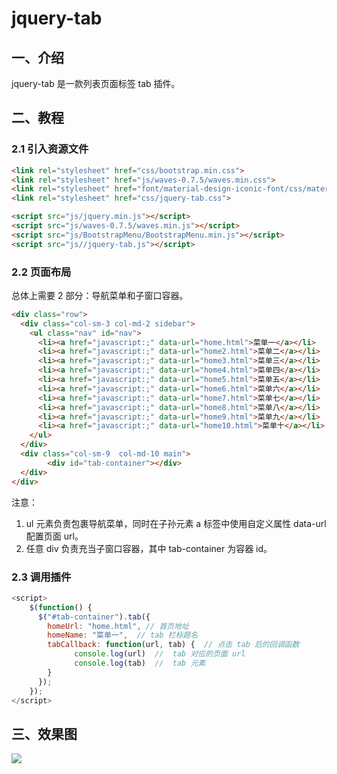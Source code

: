 # jquery-tab

## 一、介绍

jquery-tab 是一款列表页面标签 tab 插件。

## 二、教程

### 2.1 引入资源文件

```html
<link rel="stylesheet" href="css/bootstrap.min.css">
<link rel="stylesheet" href="js/waves-0.7.5/waves.min.css">
<link rel="stylesheet" href="font/material-design-iconic-font/css/material-design-iconic-font.min.css">
<link rel="stylesheet" href="css/jquery-tab.css">

<script src="js/jquery.min.js"></script>
<script src="js/waves-0.7.5/waves.min.js"></script>
<script src="js/BootstrapMenu/BootstrapMenu.min.js"></script>
<script src="js//jquery-tab.js"></script>
```

### 2.2 页面布局
总体上需要 2 部分：导航菜单和子窗口容器。

```html
<div class="row">
  <div class="col-sm-3 col-md-2 sidebar">
    <ul class="nav" id="nav">
      <li><a href="javascript:;" data-url="home.html">菜单一</a></li>
      <li><a href="javascript:;" data-url="home2.html">菜单二</a></li>
      <li><a href="javascript:;" data-url="home3.html">菜单三</a></li>
      <li><a href="javascript:;" data-url="home4.html">菜单四</a></li>
      <li><a href="javascript:;" data-url="home5.html">菜单五</a></li>
      <li><a href="javascript:;" data-url="home6.html">菜单六</a></li>
      <li><a href="javascript:;" data-url="home7.html">菜单七</a></li>
      <li><a href="javascript:;" data-url="home8.html">菜单八</a></li>
      <li><a href="javascript:;" data-url="home9.html">菜单九</a></li>
      <li><a href="javascript:;" data-url="home10.html">菜单十</a></li>
    </ul>
  </div>
  <div class="col-sm-9  col-md-10 main">
        <div id="tab-container"></div>
  </div>
</div>
```
注意：
  1. ul 元素负责包裹导航菜单，同时在子孙元素 a 标签中使用自定义属性 data-url 配置页面 url。
  2. 任意 div 负责充当子窗口容器，其中 tab-container 为容器 id。

### 2.3 调用插件

```javascript
<script>
    $(function() {
      $("#tab-container").tab({
        homeUrl: "home.html", // 首页地址
        homeName: "菜单一",  // tab 栏标题名
        tabCallback: function(url, tab) {  // 点击 tab 后的回调函数
              console.log(url)  //  tab 对应的页面 url
              console.log(tab)  //  tab 元素
        }
      });
    });
</script>
```

## 三、效果图

![](http://images.extlight.com/jquery-tab.gif)


